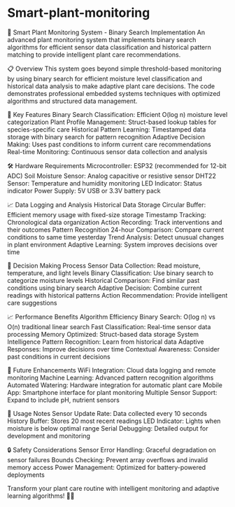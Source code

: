 # Smart-plant-monitoring

🌱 Smart Plant Monitoring System - Binary Search Implementation
An advanced plant monitoring system that implements binary search algorithms for efficient sensor data classification and historical pattern matching to provide intelligent plant care recommendations.

📋 Overview
This system goes beyond simple threshold-based monitoring by using binary search for efficient moisture level classification and historical data analysis to make adaptive plant care decisions. The code demonstrates professional embedded systems techniques with optimized algorithms and structured data management.

🚀 Key Features
Binary Search Classification: Efficient O(log n) moisture level categorization
Plant Profile Management: Struct-based lookup tables for species-specific care
Historical Pattern Learning: Timestamped data storage with binary search for pattern recognition
Adaptive Decision Making: Uses past conditions to inform current care recommendations
Real-time Monitoring: Continuous sensor data collection and analysis

🛠️ Hardware Requirements
Microcontroller: ESP32 (recommended for 12-bit ADC)
Soil Moisture Sensor: Analog capacitive or resistive sensor
DHT22 Sensor: Temperature and humidity monitoring
LED Indicator: Status indicator 
Power Supply: 5V USB or 3.3V battery pack

📈 Data Logging and Analysis
Historical Data Storage
Circular Buffer: Efficient memory usage with fixed-size storage
Timestamp Tracking: Chronological data organization
Action Recording: Track interventions and their outcomes
Pattern Recognition
24-hour Comparison: Compare current conditions to same time yesterday
Trend Analysis: Detect unusual changes in plant environment
Adaptive Learning: System improves decisions over time


🎯 Decision Making Process
Sensor Data Collection: Read moisture, temperature, and light levels
Binary Classification: Use binary search to categorize moisture levels
Historical Comparison: Find similar past conditions using binary search
Adaptive Decision: Combine current readings with historical patterns
Action Recommendation: Provide intelligent care suggestions

📈 Performance Benefits
Algorithm Efficiency
Binary Search: O(log n) vs O(n) traditional linear search
Fast Classification: Real-time sensor data processing
Memory Optimized: Struct-based data storage
System Intelligence
Pattern Recognition: Learn from historical data
Adaptive Responses: Improve decisions over time
Contextual Awareness: Consider past conditions in current decisions

🤖 Future Enhancements
WiFi Integration: Cloud data logging and remote monitoring
Machine Learning: Advanced pattern recognition algorithms
Automated Watering: Hardware integration for automatic plant care
Mobile App: Smartphone interface for plant monitoring
Multiple Sensor Support: Expand to include pH, nutrient sensors

📝 Usage Notes
Sensor Update Rate: Data collected every 10 seconds
History Buffer: Stores 20 most recent readings
LED Indicator: Lights when moisture is below optimal range
Serial Debugging: Detailed output for development and monitoring

🔒 Safety Considerations
Sensor Error Handling: Graceful degradation on sensor failures
Bounds Checking: Prevent array overflows and invalid memory access
Power Management: Optimized for battery-powered deployments


Transform your plant care routine with intelligent monitoring and adaptive learning algorithms! 🌿🤖
